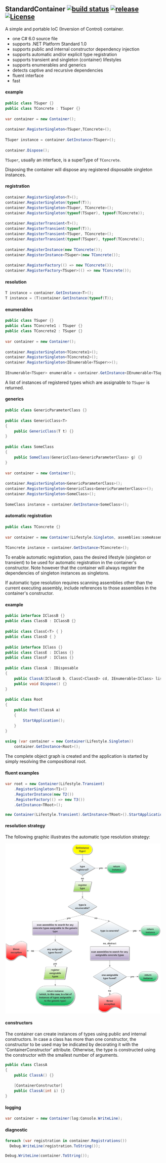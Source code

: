 ## StandardContainer   [![build status](https://ci.appveyor.com/api/projects/status/7u9s5a5cq4u53kry?svg=true)](https://ci.appveyor.com/project/dshe/standardcontainer) [![release](https://img.shields.io/github/release/dshe/StandardContainer.svg)](https://github.com/dshe/StandardContainer/releases) [![License](https://img.shields.io/badge/license-Apache%202.0-blue.svg)](https://opensource.org/licenses/Apache-2.0)

A simple and portable IoC (Inversion of Control) container.
- one C# 6.0 source file
- supports .NET Platform Standard 1.0
- supports public and internal constructor dependency injection
- supports automatic and/or explicit type registration
- supports transient and singleton (container) lifestyles
- supports enumerables and generics
- detects captive and recursive dependencies
- fluent interface
- fast

#### example
```csharp
public class TSuper {}
public class TConcrete : TSuper {}

var container = new Container();

container.RegisterSingleton<TSuper,TConcrete>();

TSuper instance = container.GetInstance<TSuper>();

container.Dispose();
```
`TSuper`, usually an interface, is a superType of `TConcrete`. 

Disposing the container will dispose any registered disposable singleton instances.

#### registration
```csharp
container.RegisterSingleton<T>();
container.RegisterSingleton(typeof(T));
container.RegisterSingleton<TSuper, TConcrete>();
container.RegisterSingleton(typeof(TSuper), typeof(TConcrete));

container.RegisterTransient<T>();
container.RegisterTransient(typeof(T));
container.RegisterTransient<TSuper, TConcrete>();
container.RegisterTransient(typeof(TSuper), typeof(TConcrete));

container.RegisterInstance(new TConcrete());
container.RegisterInstance<TSuper>(new TConcrete());

container.RegisterFactory(() => new TConcrete());
container.RegisterFactory<TSuper>(() => new TConcrete());
```
#### resolution
```csharp
T instance = container.GetInstance<T>();
T instance = (T)container.GetInstance(typeof(T));
```
#### enumerables
```csharp
public class TSuper {}
public class TConcrete1 : TSuper {}
public class TConcrete2 : TSuper {}

var container = new Container();

container.RegisterSingleton<TConcrete1>();
container.RegisterSingleton<TConcrete2>();
container.RegisterSingleton<IEnumerable<TSuper>>();

IEnumerable<TSuper> enumerable = container.GetInstance<IEnumerable<TSuper>>();
```
A list of instances of registered types which are assignable to `TSuper` is returned.
#### generics
```csharp
public class GenericParameterClass {}

public class GenericClass<T>
{
    public GenericClass(T t) {}
}

public class SomeClass
{
    public SomeClass(GenericClass<GenericParameterClass> g) {}
}

var container = new Container();

container.RegisterSingleton<GenericParameterClass>();
container.RegisterSingleton<GenericClass<GenericParameterClass>>();
container.RegisterSingleton<SomeClass>();

SomeClass instance = container.GetInstance<SomeClass>();
```
#### automatic registration
```csharp
public class TConcrete {}

var container = new Container(Lifestyle.Singleton, assemblies:someAssembly);

TConcrete instance = container.GetInstance<TConcrete>();
```
To enable automatic registration, pass the desired lifestyle (singleton or transient) to be used for automatic registration in the container's constructor. Note however that the container will always register the dependencies of singleton instances as singletons.

If automatic type resolution requires scanning assemblies other than the current executing assembly, include references to those assemblies in the container's constructor.

#### example
```csharp
public interface IClassB {}
public class ClassB : IClassB {}

public class ClassC<T> { }
public class ClassD { }

public interface IClass {}
public class ClassE : IClass {}
public class ClassF : IClass {}

public class ClassA : IDisposable
{
    public ClassA(IClassB b, ClassC<ClassD> cd, IEnumerable<IClass> list) {}
    public void Dispose() {}
}

public class Root
{
    public Root(ClassA a)
    {
        StartApplication();
    }
}

using (var container = new Container(Lifestyle.Singleton))
    container.GetInstance<Root>();
```
The complete object graph is created and the application is started by simply resolving the compositional root. 
#### fluent examples
```csharp
var root = new Container(Lifestyle.Transient)
    .RegisterSingleton<T1>()
    .RegisterInstance(new T2())
    .RegisterFactory(() => new T3())
    .GetInstance<TRoot>();
```
```csharp
new Container(Lifestyle.Transient).GetInstance<TRoot>().StartApplication();
```
#### resolution strategy
The following graphic illustrates the automatic type resolution strategy:

![Image of Resolution Strategy](https://github.com/dshe/InternalContainer/blob/master/TypeResolutionFlowChart.png)


#### constructors
The container can create instances of types using public and internal constructors. In case a class has more than one constructor, the constructor to be used may be indicated by decorating it with the 'ContainerConstructor' attribute. Otherwise, the type is constructed using the constructor with the smallest number of arguments.
```csharp
public class ClassA
{
    public ClassA() {}

    [ContainerConstructor]    
    public ClassA(int i) {}
}
```
#### logging
```csharp
var container = new Container(log:Console.WriteLine);
```
#### diagnostic
```csharp
foreach (var registration in container.Registrations())
  Debug.WriteLine(registration.ToString());
```
```csharp
Debug.WriteLine(container.ToString());
```
